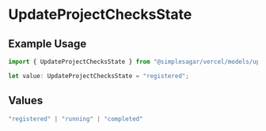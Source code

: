 # UpdateProjectChecksState

## Example Usage

```typescript
import { UpdateProjectChecksState } from "@simplesagar/vercel/models/updateprojectop.js";

let value: UpdateProjectChecksState = "registered";
```

## Values

```typescript
"registered" | "running" | "completed"
```